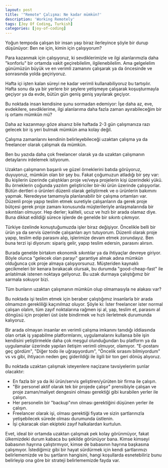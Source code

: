 ```yaml
---
layout: post
title: '"Remote" Çalışma: Ne kadar mümkün?'
description: 'Working Remotely'
tags: [Joy Of Coding, Turkish]
categories: [joy-of-coding]
---
```

Yoğun tempoda çalışan bir insan yaşı biraz ilerleyince şöyle bir durup düşünüyor: Ben ne için, kimin için çalışıyorum? 

Para kazanmak için çalışıyoruz, ki sevdiklerimizle ve ilgi alanlarımızla daha "konforlu" bir ortamda vakit geçirebilelim, ilgilenebilelim. Ama gelgelelim günümüzün büyük ve en verimli zamanını çalışarak ya da öncesinde ve sonrasında yolda geçiriyoruz. 

Hafta içi işten kalan süreyi ne kadar verimli kullanabiliyoruz bu tartışılır. Hafta sonu da ya bir yerlere bir şeylere yetişmeye çalışarak koşuşturmayla geçiyor ya da evde, bütün gün geniş geniş yayılarak geçiyor. 

Bu noktada insan kendisine şunu sormadan edemiyor: İşe daha az, eve, evdekilere, sevdiklerime, ilgi alanlarıma daha fazla zaman ayırabileceğim bir iş ortamı mümkün mü? 

Daha az kazanmayı göze alsanız bile haftada 2-3 gün çalışmanıza razı gelecek bir iş yeri bulmak mümkün ama kolay değil. 

Çalışma zamanlarını kendinin belirleyebileceği uzaktan çalışma ya da freelancer olarak çalışmak da mümkün. 

Ben bu yazıda daha çok freelancer olarak ya da uzaktan çalışmanın detaylarını irdelemek istiyorum. 

Uzaktan çalışmanın başarılı ve güzel örneklerini batıda görüyoruz, duyuyoruz, mümkün olan bir şey bu. Fakat çoğumuzun atladığı bir şey var: Bu kişilerin üzerinde çalıştıkları proje ve/veya projelerin kişi üzerindeki yükü. Bu örneklerin çoğunda yazılım geliştiriciler bir-iki ürün üzerinde çalışıyorlar. Bütün dertleri o ürünleri düzenli olarak geliştirmek ve o ürünlerin bakımını yapmak. Neredeyse tamamıyla planlanabilir bir çalışma ortamları var. Düzenli proje yapıp teslim etmek suretiyle çalışanların da gerek proje bütçesi gerek proje zamanı konusunda müşterileriyle anlaşmalarında bir sıkıntıları olmuyor. Hep derler; kaliteli, ucuz ve hızlı bir arada olamaz diye. Buna dikkat edildiği sürece işlerde de genelde bir sıkıntı çıkmıyor.


Türkiye özelinde konuştuğumuzda işler biraz değişiyor. Öncelikle belli bir ürün ya da servis üzerinde çalışanları ayrı tutuyorum. Düzenli olarak proje yapıp, teslim edip parasını alıp, işlerimize devam etmek zorundayız. Ben buna terzi işi diyorum: sipariş gelir, yapıp teslim edersin, parasını alırsın. 

Burada genelde birtakım ekonomik sıkıntılar ya da ihtiyaçlar devreye giriyor. Böyle olunca "gelecek olan parayı" garantiye almak adına mümkün olduğunca çok proje almaya çalışıyorsunuz. Müşteriden kaynaklı gecikmeleri bir kenara bırakacak olursak, bu durumda "good-cheap-fast" ile anlatılmak istenen noktaya geliyoruz. Bu uzak durmaya çalıştığımız bir sarmala sokuyor bizi. 

Tüm bunların uzaktan çalışmanın mümkün olup olmamasıyla ne alakası var? 

Bu noktada işi teslim etmek için beraber çalıştığımız insanlarla bir arada olmamızın gerekliliği kaçınılmaz oluyor. Şöyle ki: İster freelancer ister normal çalışan olalım, tüm zayıf noktalarına rağmen işi al, yap, teslim et, parasını al döngüsü için projeleri üst üste bindirmek ve hızlı ilerletmek durumunda kalıyoruz. 

Bir arada olmayan insanlar en verimli çalışma imkanını tanıdığı iddiasında olan ortak iş yapabilme platformlarını, uygulamalarını kullansa bile işin kendisini yetiştirmekle daha çok meşgul olunduğundan bu platform ya da uygulamalar üzerinde yapılan iletişim verimli olmuyor, olamıyor. "E-postanı geç gördüm", "Diğer todo ile uğraşıyordum", "Öncelik sırasını bilmiyordum" vs vs gibi, ihtiyacın neden geç giderildiği ile ilgili bir ton geri dönüş alıyoruz. 

Bu noktada uzaktan çalışmak isteyenlere naçizane tavsiyelerim şunlar olacaktır:

- En fazla bir ya da iki ürün/servis geliştiren/yürüten bir firma ile çalışın.
- "Bir personel aktif olarak tek bir projede çalışır" prensibiyle çalışan ve proje zaman/maliyet dengesini olması gerektiği gibi kurabilen yerler ile çalışın.
- Her personelin bir "backup"ının olması gerektiğini düşünen yerler ile çalışın.
- Freelancer olarak işi, olması gerektiği fiyata ve sizin şartlarınızla yetişebilecek sürede olması durumunda üstlenin.
- İşi çıkaracak olan ekipteki zayıf halkalardan kurtulun.

Evet, ideal bir ortamda uzaktan çalışmak pek kolay görünmüyor, fakat ülkemizdeki durum kabaca bu şekilde görünüyor bana. Kimse kimseyi babasının hayrına çalıştırmıyor, kimse de babasının hayrına başkasına çalışmıyor. İstediğimiz gibi bir hayat sürdürmek için kendi şartlarımızı belirlememizde ve bu şartların hangisini, hangi koşullarda esnetebiliriz bunu belirleyip ona göre bir strateji belirlememizde fayda var.